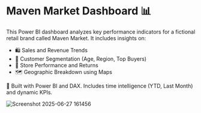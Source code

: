 # Maven Market Dashboard 📊

This Power BI dashboard analyzes key performance indicators for a fictional retail brand called Maven Market. It includes insights on:

- 🛍️ Sales and Revenue Trends
- 👥 Customer Segmentation (Age, Region, Top Buyers)
- 🏪 Store Performance and Returns
- 🗺️ Geographic Breakdown using Maps

🔧 Built with Power BI and DAX. Includes time intelligence (YTD, Last Month) and dynamic KPIs.

![Screenshot 2025-06-27 161456](https://github.com/user-attachments/assets/77a98e9f-aa45-47d0-a07c-41b759a9fedb)
